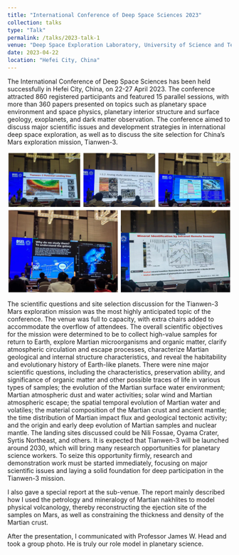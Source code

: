 ```yaml
---
title: "International Conference of Deep Space Sciences 2023"
collection: talks
type: "Talk"
permalink: /talks/2023-talk-1
venue: "Deep Space Exploration Laboratory, University of Science and Technology of China"
date: 2023-04-22
location: "Hefei City, China"
---
```


The International Conference of Deep Space Sciences has been held successfully in Hefei City, China, on 22-27 April 2023. The conference attracted 860 registered participants and featured 15 parallel sessions, with more than 360 papers presented on topics such as planetary space environment and space physics, planetary interior structure and surface geology, exoplanets, and dark matter observation. The conference aimed to discuss major scientific issues and development strategies in international deep space exploration, as well as to discuss the site selection for China’s Mars exploration mission, Tianwen-3.

![](/images/202304-1.png)

The scientific questions and site selection discussion for the Tianwen-3 Mars exploration mission was the most highly anticipated topic of the conference. The venue was full to capacity, with extra chairs added to accommodate the overflow of attendees. The overall scientific objectives for the mission were determined to be to collect high-value samples for return to Earth, explore Martian microorganisms and organic matter, clarify atmospheric circulation and escape processes, characterize Martian geological and internal structure characteristics, and reveal the habitability and evolutionary history of Earth-like planets. There were nine major scientific questions, including the characteristics, preservation ability, and significance of organic matter and other possible traces of life in various types of samples; the evolution of the Martian surface water environment; Martian atmospheric dust and water activities; solar wind and Martian atmospheric escape; the spatial temporal evolution of Martian water and volatiles; the material composition of the Martian crust and ancient mantle; the time distribution of Martian impact flux and geological tectonic activity; and the origin and early deep evolution of Martian samples and nuclear mantle. The landing sites discussed could be Nili Fossae, Oyama Crater, Syrtis Northeast, and others. It is expected that Tianwen-3 will be launched around 2030, which will bring many research opportunities for planetary science workers. To seize this opportunity firmly, research and demonstration work must be started immediately, focusing on major scientific issues and laying a solid foundation for deep participation in the Tianwen-3 mission.

I also gave a special report at the sub-venue. The report mainly described how I used the petrology and mineralogy of Martian nakhlites to model physical volcanology, thereby reconstructing the ejection site of the samples on Mars, as well as constraining the thickness and density of the Martian crust.

After the presentation, I communicated with Professor James W. Head and took a group photo. He is truly our role model in planetary science.
